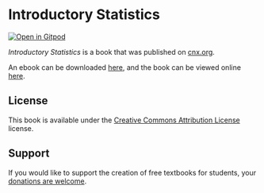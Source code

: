 # Introductory Statistics

[![Open in Gitpod](https://gitpod.io/button/open-in-gitpod.svg)](https://gitpod.io/from-referrer/)

_Introductory Statistics_ is a book that was published on [cnx.org](https://cnx.org/).

An ebook can be downloaded [here](https://github.com/cnx-user-books/cnxbook-collaborative-statistics/releases/latest), and the book can be viewed online [here](https://github.com/cnx-user-books/cnxbook-collaborative-statistics/releases/latest).

## License
This book is available under the [Creative Commons Attribution License](./LICENSE) license.

## Support
If you would like to support the creation of free textbooks for students, your [donations are welcome](https://riceconnect.rice.edu/donation/support-openstax-banner).
